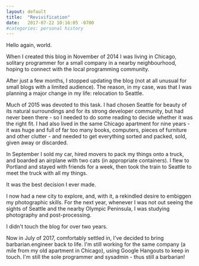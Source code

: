 ```yaml
---
layout: default
title:  "Revivification"
date:   2017-07-22 10:16:05 -0700
#categories: personal history
---
```


Hello again, world.

When I created this blog in November of 2014 I was living in Chicago, solitary programmer
for a small company in a nearby neighbourhood, hoping to connect with the local programming
community.

After just a few months, I stopped updating the blog (not at all unusual for
small blogs with a limited audience).  The reason, in my case, was that I was planning a
major change in my life: relocation to Seattle.  

Much of 2015 was devoted to this task.  I had chosen Seattle for beauty of its natural
surroundings and for its strong developer community, but had never been there - so I 
needed to do some reading to decide whether it was the right fit.  I had also lived
in the same Chicago apartment for nine years - it was huge and full of far too many 
books, computers, pieces of furniture and other clutter - and needed to get everything
sorted and packed, sold, given away or discarded.

In September I sold my car, hired movers to pack my things onto a truck, and boarded
an airplane with two cats (in appropriate containers).  I flew to Portland and stayed
with friends for a week, then took the train to Seattle to meet the truck with all my
things.

It was the best decision I ever made.

I now had a new city to explore, and, with it, a rekindled desire to embiggen my 
photographic skills.  For the next year, whenever I was not out seeing the sights of 
Seattle and the nearby Olympic Peninsula, I was studying photography and post-processing.

I didn't touch the blog for over two years.

Now in July of 2017, comfortably settled in, I've decided to bring barbarian.engineer
back to life. I'm still working for the same company (a mile from my old apartment in
Chicago), using Google Hangouts to keep in touch. I'm still the sole programmer and
sysadmin - thus still a barbarian!

